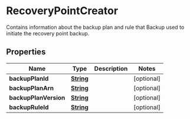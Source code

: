 

# RecoveryPointCreator

Contains information about the backup plan and rule that Backup used to initiate the recovery point backup.

## Properties

| Name | Type | Description | Notes |
|------------ | ------------- | ------------- | -------------|
|**backupPlanId** | [**String**](String.md) |  |  [optional] |
|**backupPlanArn** | [**String**](String.md) |  |  [optional] |
|**backupPlanVersion** | [**String**](String.md) |  |  [optional] |
|**backupRuleId** | [**String**](String.md) |  |  [optional] |



